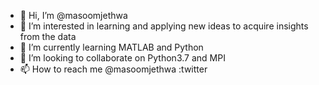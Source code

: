- 👋 Hi, I’m @masoomjethwa
- 👀 I’m interested in learning and applying new ideas to acquire insights from the data
- 🌱 I’m currently learning MATLAB and Python
- 💞️ I’m looking to collaborate on Python3.7 and MPI
- 📫 How to reach me @masoomjethwa :twitter

<!---
masoomjethwa/masoomjethwa is a ✨ special ✨ repository because its `README.md` (this file) appears on your GitHub profile.
You can click the Preview link to take a look at your changes.
--->
